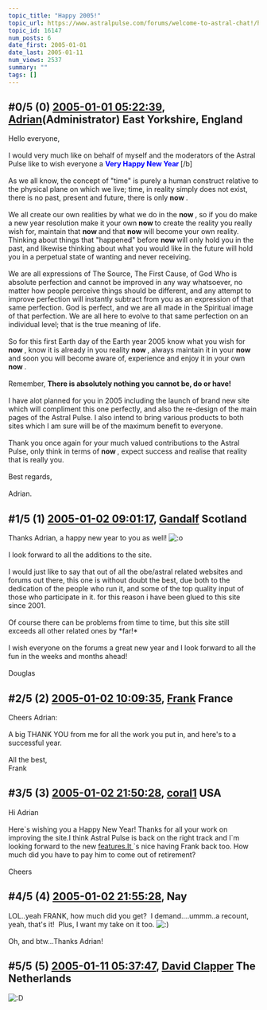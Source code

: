 ```yaml
---
topic_title: "Happy 2005!"
topic_url: https://www.astralpulse.com/forums/welcome-to-astral-chat!/happy-2005%21
topic_id: 16147
num_posts: 6
date_first: 2005-01-01
date_last: 2005-01-11
num_views: 2537
summary: ""
tags: []
---
```


## \#0/5 (0) [2005-01-01 05:22:39](https://www.astralpulse.com/forums/index.php?msg=140570), [Adrian](https://www.astralpulse.com/forums/profile/?u=31)(Administrator) East Yorkshire, England ##
<section>
Hello everyone,
<br>
<br>
I would very much like on behalf of myself and the moderators of the Astral Pulse like to wish everyone a
<span class="bbc_color" style="color: blue;">
 <b>
  Very Happy New Year
 </b>
</span>
[/b]
<br>
<br>
As we all know, the concept of "time" is purely a human construct relative to the physical plane on which we live; time, in reality simply does not exist, there is no past, present and future, there is only
<b>
 now
</b>
.
<br>
<br>
We all create our own realities by what we do in the
<b>
 now
</b>
, so if you do make a new year resolution make it your own
<b>
 now
</b>
to create the reality you really wish for, maintain that
<b>
 now
</b>
and that
<b>
 now
</b>
will become your own reality. Thinking about things that "happened" before
<b>
 now
</b>
will only hold you in the past, and likewise thinking about what you would like in the future will hold you in a perpetual state of wanting and never receiving.
<br>
<br>
We are all expressions of The Source, The First Cause, of God Who is absolute perfection and cannot be improved in any way whatsoever, no matter how people perceive things should be different, and any attempt to improve perfection will instantly subtract from you as an expression of that same perfection. God is perfect, and we are all made in the Spiritual image of that perfection. We are all here to evolve to that same perfection on an individual level; that is the true meaning of life.
<br>
<br>
So for this first Earth day of the Earth year 2005 know what you wish for
<b>
 now
</b>
, know it is already in you reality
<b>
 now
</b>
, always maintain it in your
<b>
 now
</b>
and soon you will become aware of, experience and enjoy it in your own
<b>
 now
</b>
.
<br>
<br>
Remember,
<b>
 There is absolutely nothing you cannot be, do or have!
</b>
<br>
<br>
I have alot planned for you in 2005 including the launch of brand new site which will compliment this one perfectly, and also the re-design of the main pages of the Astral Pulse. I also intend to bring various products to both sites which I am sure will be of the maximum benefit to everyone.
<br>
<br>
Thank you once again for your much valued contributions to the Astral Pulse, only think in terms of
<b>
 now
</b>
, expect success and realise that reality that is really you.
<br>
<br>
Best regards,
<br>
<br>
Adrian.
</section>

## \#1/5 (1) [2005-01-02 09:01:17](https://www.astralpulse.com/forums/index.php?msg=140722), [Gandalf](https://www.astralpulse.com/forums/profile/?u=850) Scotland ##
<section>
Thanks Adrian, a happy new year to you as well!
<img alt=":o" class="smiley" src="https://www.astralpulse.com/forums/Smileys/fugue/shocked.png" title="Shocked"/>
<br>
<br>
I look forward to all the additions to the site.
<br>
<br>
I would just like to say that out of all the obe/astral related websites and forums out there, this one is without doubt the best, due both to the dedication of the people who run it, and some of the top quality input of those who participate in it. for this reason i have been glued to this site since 2001.
<br>
<br>
Of course there can be problems from time to time, but this site still exceeds all other related ones by *far!*
<br>
<br>
I wish everyone on the forums a great new year and I look forward to all the fun in the weeks and months ahead!
<br>
<br>
Douglas
</section>

## \#2/5 (2) [2005-01-02 10:09:35](https://www.astralpulse.com/forums/index.php?msg=140732), [Frank](https://www.astralpulse.com/forums/profile/?u=359) France ##
<section>
Cheers Adrian:
<br>
<br>
A big THANK YOU from me for all the work you put in, and here's to a successful year.
<br>
<br>
All the best,
<br>
Frank
</section>

## \#3/5 (3) [2005-01-02 21:50:28](https://www.astralpulse.com/forums/index.php?msg=140841), [coral1](https://www.astralpulse.com/forums/profile/?u=1203) USA ##
<section>
Hi Adrian
<br>
<br>
Here`s wishing you a Happy New Year! Thanks for all your work on improving the site.I think Astral Pulse is back on the right track and I`m looking forward to the new
<a class="bbc_link" href="https://www.astralpulse.com/forums///features.it" rel="noopener" target="_blank">
 features.It
</a>
`s nice having Frank back too. How much did you have to pay him to come out of retirement?
<br>
<br>
Cheers
</section>

## \#4/5 (4) [2005-01-02 21:55:28](https://www.astralpulse.com/forums/index.php?msg=140843), Nay  ##
<section>
LOL..yeah FRANK, how much did you get?  I demand....ummm..a recount, yeah, that's it!  Plus, I want my take on it too.
<img alt=":)" class="smiley" src="https://www.astralpulse.com/forums/Smileys/fugue/smiley.png" title="Smiley"/>
<br>
<br>
Oh, and btw...Thanks Adrian!
</section>

## \#5/5 (5) [2005-01-11 05:37:47](https://www.astralpulse.com/forums/index.php?msg=142280), [David Clapper](https://www.astralpulse.com/forums/profile/?u=7845) The Netherlands ##
<section>
<img alt=":D" class="smiley" src="https://www.astralpulse.com/forums/Smileys/fugue/cheesy.png" title="Cheesy"/>
</section>
